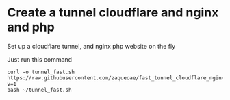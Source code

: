 # Create a tunnel cloudflare and nginx and php
Set up a cloudflare tunnel, and nginx php website on the fly

Just run this command

```
curl -o tunnel_fast.sh https://raw.githubusercontent.com/zaqueoae/fast_tunnel_cloudflare_nginx_php/refs/heads/main/tunnel_fast.sh?v=1
bash ~/tunnel_fast.sh
```

